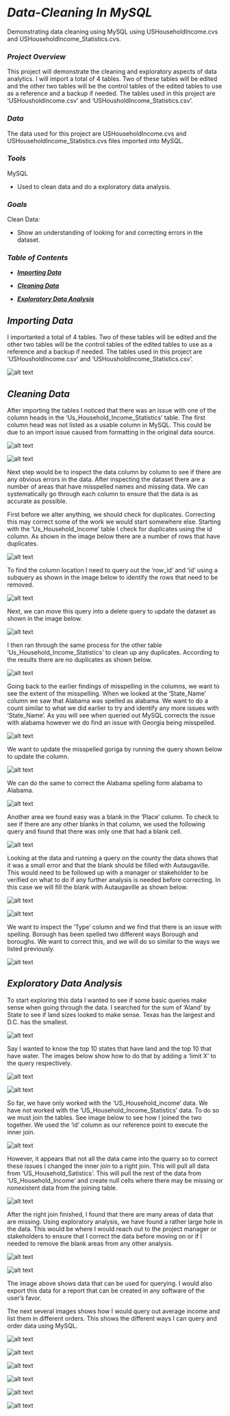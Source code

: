# ***Data-Cleaning In MySQL***

  Demonstrating data cleaning using MySQL using USHouseholdIncome.cvs and USHouseholdIncome_Statistics.cvs.


### ***Project Overview***

  This project will demonstrate the cleaning and exploratory aspects of data analytics. I will import a total of 4 tables. Two of these tables will be edited and the other two tables will be the control tables of the edited tables to use as a reference and a backup if needed. The tables used in this project are ‘USHousholdIncome.csv’ and ‘USHousholdIncome_Statistics.csv’.


  ### ***Data***

  The data used for this project are USHouseholdIncome.cvs and USHouseholdIncome_Statistics.cvs files imported into MySQL.


  ### ***Tools***

MySQL
  - Used to clean data and do a exploratory data analysis.


### ***Goals***

Clean Data:
  - Show an understanding of looking for and correcting errors in the dataset.


### ***Table of Contents***
  - [***Importing Data***](#importing-data)

  - [***Cleaning Data***](#Cleaning-Data)
    
  - [***Exploratory Data Analysis***](#exploratory-data-analysis)


## ***Importing Data***

   I importanted a total of 4 tables. Two of these tables will be edited and the other two tables will be the control tables of the edited tables to use as a reference and a backup if needed. The tables used in this project are ‘USHousholdIncome.csv’ and ‘USHousholdIncome_Statistics.csv’.

![alt text](Data_Import1.0.png)



## ***Cleaning Data***


  After importing the tables I noticed that there was an issue with one of the column heads in the ‘Us_Household_Income_Statistics’ table. The first column head was not listed as a usable column in MySQL. This could be due to an import issue caused from formatting in the original data source.

![alt text](Data_Cleaning1.0.png)

![alt text](Data_Cleaning1.1.png)


  Next step would be to inspect the data column by column to see if there are any obvious errors in the data. After inspecting the dataset there are a number of areas that have misspelled names and missing data. We can systematically go through each column to ensure that the data is as accurate as possible.

  First before we alter anything, we should check for duplicates. Correcting this may correct some of the work we would start somewhere else. Starting with the ‘Us_Household_Income’ table I check for duplicates using the id column. As shown in the image below there are a number of rows that have duplicates.

![alt text](Data_Cleaning1.2.png)


To find the column location I need to query out the ‘row_id’ and ‘id’ using a subquery as shown in the image below to identify the rows that need to be removed.

![alt text](Data_Cleaning1.3.png)


  Next, we can move this query into a delete query to update the dataset as shown in the image below.

![alt text](Data_Cleaning1.4.png)


  I then ran through the same process for the other table ‘Us_Household_Income_Statistics’ to clean up any duplicates. According to the results there are no duplicates as shown below.

![alt text](Data_Cleaning1.5.png)


  Going back to the earlier findings of misspelling in the columns, we want to see the extent of the misspelling. When we looked at the ‘State_Name’ column we saw that Alabama was spelled as alabama. We want to do a count similar to what we did earlier to try and identify any more issues with ‘State_Name’. As you will see when queried out MySQL corrects the issue with alabama however we do find an issue with Georgia being misspelled.

![alt text](Data_Cleaning1.6.png)


  We want to update the misspelled goriga by running the query shown below to update the column.

![alt text](Data_Cleaning1.7.png)


  We can do the same to correct the Alabama spelling form alabama to Alabama.

![alt text](Data_Cleaning1.8.png)


  Another area we found easy was a blank in the ‘Place’ column. To check to see if there are any other blanks in that column, we used the following query and found that there was only one that had a blank cell.

![alt text](Data_Cleaning1.9.png)


  Looking at the data and running a query on the county the data shows that it was a small error and that the blank should be filled with Autaugaville. This would need to be followed up with a manager or stakeholder to be verified on what to do if any further analysis is needed before correcting. In this case we will fill the blank with Autaugaville as shown below.


![alt text](Data_Cleaning1.10.png)

![alt text](Data_Cleaning1.11.png)


  We want to inspect the ‘Type’ column and we find that there is an issue with spelling. Borough has been spelled two different ways Borough and boroughs. We want to correct this, and we will do so similar to the ways we listed previously.

![alt text](Data_Cleaning1.12.png)



## ***Exploratory Data Analysis***


  To start exploring this data I wanted to see if some basic queries make sense when going through the data. I searched for the sum of ‘Aland’ by State to see if land sizes looked to make sense. Texas has the largest and D.C. has the smallest. 

![alt text](Exploratory_Analysis1.1.png)


  Say I wanted to know the top 10 states that have land and the top 10 that have water. The images below show how to do that by adding a ‘limit X’ to the query respectively.

![alt text](Exploratory_Analysis1.2.png)

![alt text](Exploratory_Analysis1.3.png)


  So far, we have only worked with the ‘US_Household_income’ data. We have not worked with the ‘US_Household_Income_Statistics’ data. To do so we must join the tables.  See image below to see how I joined the two together. We used the ‘id’ column as our reference point to execute the inner join.

![alt text](Exploratory_Analysis1.4.png)


  However, it appears that not all the data came into the quarry so to correct these issues I changed the inner join to a right join. This will pull all data from ‘US_Household_Satistics’. This will pull the rest of the data from ‘US_Household_Income’ and create null cells where there may be missing or nonexistent data from the joining table.

![alt text](Exploratory_Analysis1.5.png)


  After the right join finished, I found that there are many areas of data that are missing. Using exploratory analysis, we have found a rather large hole in the data. This would be where I would reach out to the project manager or stakeholders to ensure that I correct the data before moving on or if I needed to remove the blank areas from any other analysis.

![alt text](Exploratory_Analysis1.6.png)

![alt text](Exploratory_Analysis1.7.png)

  The image above shows data that can be used for querying. I would also export this data for a report that can be created in any software of the user’s favor.


  The next several images shows how I would query out average income and list them in different orders.  This shows the different ways I can query and order data using MySQL.

![alt text](Exploratory_Analysis1.8.png)

![alt text](Exploratory_Analysis1.9.png)

![alt text](Exploratory_Analysis1.10.png)

![alt text](Exploratory_Analysis1.11.png)

![alt text](Exploratory_Analysis1.12.png)

![alt text](Exploratory_Analysis1.13.png)
